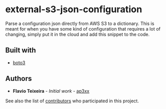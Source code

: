 # external-s3-json-configuration

Parse a configuration json directly from AWS S3 to a dictionary.
This is meant for when you have some kind of configuration that requires a lot of changing, simply put it in the cloud and add this snippet to the code.

## Built with

* [boto3](https://boto3.amazonaws.com/v1/documentation/api/latest/index.html)

## Authors

* **Flavio Teixeira** - *Initial work* - [ap3xx](https://github.com/ap3xx)

See also the list of [contributors](https://github.com/your/project/contributors) who participated in this project.